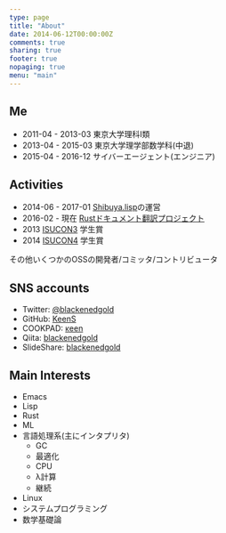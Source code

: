 ```yaml
---
type: page
title: "About"
date: 2014-06-12T00:00:00Z
comments: true
sharing: true
footer: true
nopaging: true
menu: "main"
---
```

## Me

- 2011-04 - 2013-03 東京大学理科I類
- 2013-04 - 2015-03 東京大学理学部数学科(中退)
- 2015-04 - 2016-12 サイバーエージェント(エンジニア)


## Activities

- 2014-06 - 2017-01 [Shibuya.lisp](http://shibuya.lisp-users.org/)の運営
- 2016-02 - 現在    [Rustドキュメント翻訳プロジェクト](https://rust-lang-ja.github.io/the-rust-programming-language-ja/1.6/book/)
- 2013 [ISUCON3](http://isucon.net) 学生賞
- 2014 [ISUCON4](http://isucon.net) 学生賞

その他いくつかのOSSの開発者/コミッタ/コントリビュータ

## SNS accounts

- Twitter: [@blackenedgold](http://twitter.com/blackenedgold)
- GitHub: [KeenS](https://github.com/KeenS)
- COOKPAD: [κeen](http://cookpad.com/kitchen/3303629)
- Qiita: [blackenedgold](https://qiita.com/blackenedgold)
- SlideShare: [blackenedgold](http://www.slideshare.net/blackenedgold)

## Main Interests

- Emacs
- Lisp
- Rust
- ML
- 言語処理系(主にインタプリタ)
  - GC
  - 最適化
  - CPU
  - λ計算
  - 継続
- Linux
- システムプログラミング
- 数学基礎論
